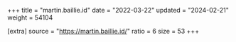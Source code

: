 +++
title = "martin.baillie.id"
date = "2022-03-22"
updated = "2024-02-21"
weight = 54104

[extra]
source = "https://martin.baillie.id/"
ratio = 6
size = 53
+++
